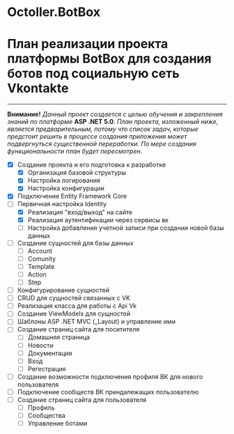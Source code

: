 # Octoller.BotBox

# План реализации проекта платформы BotBox для создания ботов под социальную сеть Vkontakte 
____

__Внимание!__ _Данный проект создается с целью обучения и закрепления знаний по платформе_ __ASP .NET 5.0__.
_План проекта, изложенный ниже, является предварительным, потому что список задач, которые предстоит решить в процессе создания приложения может подвергнуться существенной переработки. По мере создания функциональности план будет пересмотрен._

- [x] Создание проекта и его подготовка к разработке
    - [x] Организация базовой структуры
    - [x] Настройка логирования
    - [x] Настройка конфигурации
- [x] Подключение Entity Framework Core
- [ ] Первичная настройка Identity 
    - [x] Реализация "вход/выход" на сайте
    - [x] Реализация аутентификации через сервисы вк
    - [ ] Настройка добавления учетной записи при создании новой базы данных
- [ ] Создание сущностей для базы данных
    - [ ] Account
    - [ ] Comunity
    - [ ] Template 
    - [ ] Action
    - [ ] Step
- [ ] Конфигурирование сущностей
- [ ] CRUD для сущностей связанных с VK
- [ ] Реализация класса для работы с Api Vk
- [ ] Создание ViewModels для сущностей
- [ ] Шаблоны ASP .NET MVC (_Layout) и управление ими
- [ ] Создание страниц сайта для поситителя
    - [ ] Домашняя страница
    - [ ] Новости
    - [ ] Документация
    - [ ] Вход
    - [ ] Регестрация
- [ ] Создание возможности подключения профиля ВК для нового пользователя 
- [ ] Подключение сообществ ВК приндалежащих пользователю 
- [ ] Создание страниц сайта для пользователя
    - [ ] Профиль
    - [ ] Сообщества
    - [ ] Управление ботами